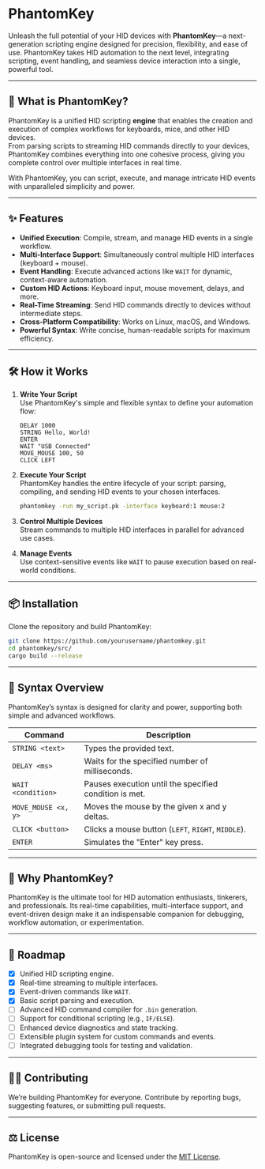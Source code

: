 # **PhantomKey**  

Unleash the full potential of your HID devices with **PhantomKey**—a next-generation scripting engine designed for precision, flexibility, and ease of use. PhantomKey takes HID automation to the next level, integrating scripting, event handling, and seamless device interaction into a single, powerful tool.  

---

## **🚀 What is PhantomKey?**  
PhantomKey is a unified HID scripting **engine** that enables the creation and execution of complex workflows for keyboards, mice, and other HID devices.  
From parsing scripts to streaming HID commands directly to your devices, PhantomKey combines everything into one cohesive process, giving you complete control over multiple interfaces in real time.  

With PhantomKey, you can script, execute, and manage intricate HID events with unparalleled simplicity and power.  

---

## **✨ Features**  
- **Unified Execution**: Compile, stream, and manage HID events in a single workflow.  
- **Multi-Interface Support**: Simultaneously control multiple HID interfaces (keyboard + mouse).  
- **Event Handling**: Execute advanced actions like `WAIT` for dynamic, context-aware automation.  
- **Custom HID Actions**: Keyboard input, mouse movement, delays, and more.  
- **Real-Time Streaming**: Send HID commands directly to devices without intermediate steps.  
- **Cross-Platform Compatibility**: Works on Linux, macOS, and Windows.  
- **Powerful Syntax**: Write concise, human-readable scripts for maximum efficiency.  

---

## **🛠️ How it Works**  
1. **Write Your Script**  
   Use PhantomKey's simple and flexible syntax to define your automation flow:  
   ```plaintext
   DELAY 1000
   STRING Hello, World!
   ENTER
   WAIT "USB Connected"
   MOVE_MOUSE 100, 50
   CLICK LEFT
   ```

2. **Execute Your Script**  
   PhantomKey handles the entire lifecycle of your script: parsing, compiling, and sending HID events to your chosen interfaces.  
   ```bash
   phantomkey -run my_script.pk -interface keyboard:1 mouse:2
   ```

3. **Control Multiple Devices**  
   Stream commands to multiple HID interfaces in parallel for advanced use cases.  

4. **Manage Events**  
   Use context-sensitive events like `WAIT` to pause execution based on real-world conditions.  

---

## **📦 Installation**  
Clone the repository and build PhantomKey:  
```bash
git clone https://github.com/yourusername/phantomkey.git
cd phantomkey/src/
cargo build --release
```

---

## **📝 Syntax Overview**  
PhantomKey’s syntax is designed for clarity and power, supporting both simple and advanced workflows.  

| **Command**         | **Description**                                      |  
|----------------------|------------------------------------------------------|  
| `STRING <text>`      | Types the provided text.                             |  
| `DELAY <ms>`         | Waits for the specified number of milliseconds.      |  
| `WAIT <condition>`   | Pauses execution until the specified condition is met. |  
| `MOVE_MOUSE <x, y>`  | Moves the mouse by the given x and y deltas.         |  
| `CLICK <button>`     | Clicks a mouse button (`LEFT`, `RIGHT`, `MIDDLE`).   |  
| `ENTER`              | Simulates the "Enter" key press.                    |  

---

## **🌌 Why PhantomKey?**  
PhantomKey is the ultimate tool for HID automation enthusiasts, tinkerers, and professionals. Its real-time capabilities, multi-interface support, and event-driven design make it an indispensable companion for debugging, workflow automation, or experimentation.  

---

## **🌟 Roadmap**  
- [x] Unified HID scripting engine.  
- [x] Real-time streaming to multiple interfaces.  
- [x] Event-driven commands like `WAIT`.  
- [x] Basic script parsing and execution.  
- [ ] Advanced HID command compiler for `.bin` generation.  
- [ ] Support for conditional scripting (e.g., `IF/ELSE`).  
- [ ] Enhanced device diagnostics and state tracking.  
- [ ] Extensible plugin system for custom commands and events.  
- [ ] Integrated debugging tools for testing and validation.  

---

## **👩‍💻 Contributing**  
We’re building PhantomKey for everyone. Contribute by reporting bugs, suggesting features, or submitting pull requests.  

---

## **⚖️ License**  
PhantomKey is open-source and licensed under the [MIT License](LICENSE).  
